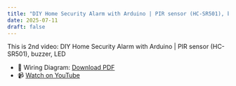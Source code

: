 ```yaml
---
title: "DIY Home Security Alarm with Arduino | PIR sensor (HC-SR501), buzzer, LED"
date: 2025-07-11
draft: false
---
```


This is 2nd video: DIY Home Security Alarm with Arduino | PIR sensor (HC-SR501), buzzer, LED
- 🔌 Wiring Diagram: [Download PDF](../downloads/wiring_diagrams.pdf)  
- 📹 [Watch on YouTube](https://youtu.be/5YpVYsDrbb0)
